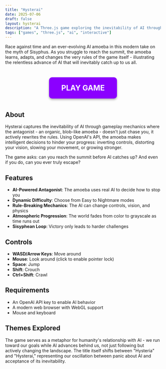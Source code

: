 ```yaml
---
title: "Hysterai"
date: 2025-07-06
draft: false
layout: hysterai
description: "A Three.js game exploring the inevitability of AI through a modern Sisyphus myth"
tags: ["games", "three.js", "ai", "interactive"]
---
```


Race against time and an ever-evolving AI amoeba in this modern take on the myth of Sisyphus. As you struggle to reach the summit, the amoeba learns, adapts, and changes the very rules of the game itself - illustrating the relentless advance of AI that will inevitably catch up to us all.

<div style="text-align: center; margin: 40px 0;">
    <a href="/projects/hysterai/" class="play-button" style="display: inline-block; padding: 20px 40px; background: #8B00FF; color: #FFF; text-decoration: none; font-size: 24px; font-weight: bold; border-radius: 10px; box-shadow: 0 4px 6px rgba(0,0,0,0.3); transition: all 0.3s;">
        PLAY GAME
    </a>
</div>

<style>
.play-button:hover {
    background: #6B00DD !important;
    transform: translateY(-2px);
    box-shadow: 0 6px 8px rgba(0,0,0,0.4) !important;
}
</style>

## About

Hysterai captures the inevitability of AI through gameplay mechanics where the antagonist - an organic, blob-like amoeba - doesn't just chase you, it actively rewrites the rules. Using OpenAI's API, the amoeba makes intelligent decisions to hinder your progress: inverting controls, distorting your vision, slowing your movement, or growing stronger.

The game asks: can you reach the summit before AI catches up? And even if you do, can you ever truly escape?

## Features

- **AI-Powered Antagonist**: The amoeba uses real AI to decide how to stop you
- **Dynamic Difficulty**: Choose from Easy to Nightmare modes
- **Rule-Breaking Mechanics**: The AI can change controls, vision, and physics
- **Atmospheric Progression**: The world fades from color to grayscale as time runs out
- **Sisyphean Loop**: Victory only leads to harder challenges

## Controls

- **WASD/Arrow Keys**: Move around
- **Mouse**: Look around (click to enable pointer lock)
- **Space**: Jump
- **Shift**: Crouch
- **Ctrl+Shift**: Crawl

## Requirements

- An OpenAI API key to enable AI behavior
- A modern web browser with WebGL support
- Mouse and keyboard

## Themes Explored

The game serves as a metaphor for humanity's relationship with AI - we run toward our goals while AI advances behind us, not just following but actively changing the landscape. The title itself shifts between "Hysteria" and "Hysterai," representing our oscillation between panic about AI and acceptance of its inevitability.